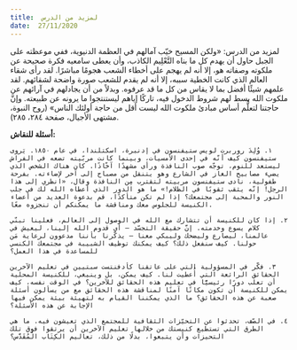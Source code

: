 ```yaml
---
title:  لمزيد من الدرس
date:  27/11/2020
---
```


لمزيد من الدرس: «ولكن المسيح خيّب آمالهم في العظمة الدنيوية، ففي موعظته على الجبل حاول أن يهدم كل ما بناه التَّعْلِيم الكاذب، وأن يعطى سامعيه فكرة صحيحة عن ملكوته وصفاته هو، إلا أنه لم يهجم على أخطاء الشعب هجومًا مباشرًا. لقد رأى شقاء العالم الذي كانت الخطية سببه، إلا أنه لم يقدم للشعب صورة واضحة لشقائهم. لقد علمهم شيئًا أفضل بما لا يقاس من كل ما قد عرفوه. وبدلاً من أن يجادلهم في آرائهم عن ملكوت الله بسط لهم شروط الدخول فيه، تاركًا إياهم ليستنتجوا ما يرونه عن طبيعته. وإنَّ حاجتنا لتعلُّم أساس مبادئ ملكوت الله ليست أقل من حاجة أولئك الناس» (روح النبوة، مشتهى الأجيال، صفحة ٢٨٤، ٢٨٥).

**أسئلة للنقاش:**

`١. وُلِدَ روربرت لويس ستيفنسون في إدنبرة، اسكتلندا، في عام ١٨٥٠. يَروى ستيفنسون كيف أنّه في إحدى الأمسيات، وبينما كانت مربّيته تضعه في الفراش ليستعد للنوم، توجّه صوب النافذة ورأى مشهدًا آخّاذًا. كان هناك الشخص الذي يضيء مصابيح الغاز في الشارع وهو يتنقل من مصباح إلى آخر لإضاءته. بفرحة طفولية، نادى ستيفنسون مربيته لتقترب مِن النافذة وقال، «انظري إلى هذا الرجل! إنّه يثقب ثقوبًا في الظلام!» ما هو الدور الذي أعطاه الله لك في جلب النور والمحبة إلى مجتمعك؟ إذا لم تكن متأكدًا، قم بدعوة العديد من أعضاء الكنيسة للجلوس معك ومناقشة ما يمكنكم أن تنجزوه معًا.`

`٢. إذا كان للكنيسة أن تتشارك مع الله في الوصول إلى العالم، فعلينا تبنّي كلام يسوع وخدمته. إنَّ حقيقة التجسّد – أي قدوم الله إلينا، ليعيش في عالمنا، ليصارع وليضحك وليبكي معنا – يذكّرنا بأننا مدعوون لرعاية مَن حولنا. كيف سنفعل ذلك؟ كيف يمكنك توظيف الشبيبة في مجتمعك الكنسي للمساعدة في هذا العمل؟`

`٣. فكّر في المسؤولية التي على عاتقنا كأدفنتست سبتيين في تعليم الآخرين الحقائق الرائعة التي أُعطيت لنا. كيف يمكن، بل وينبغي، للكنيسة المحلية أن تعلب دورًا رئيسيًّا في تعليم هذه الحقائق للآخرين؟ في الوقت نفسه، كيف يمكن للكنيسة أن تكون مكانًا آمنًا لمناقشة هذه الحقائق مع من يسألون أسئلة صعبة عن هذه الحقائق؟ ما الذي يمكننا القيام به لتهيئة بيئة يمكن فيها الإجابة عن هذه الأسئلة؟`

`٤. في الصّف، تحدثوا عن التحيّزات الثقافية للمجتمع الذي تعيشون فيه. ما هي الطرق التي تستطيع كنيستك من خلالها تعليم الآخرين أن يرتقوا فوق تلك التحيزات وأن يتبعوا، بدلًا من ذلك، تعاليم الكِتَاب الْمُقَدَّس؟`